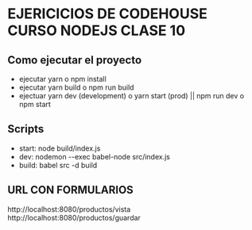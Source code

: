 # EJERICICIOS DE CODEHOUSE CURSO NODEJS CLASE 10

## Como ejecutar el proyecto

- ejecutar yarn o npm install
- ejecutar yarn build o npm run build
- ejectuar yarn dev (development) o yarn start (prod) || npm run dev o npm start

## Scripts

- start: node build/index.js
- dev: nodemon --exec babel-node src/index.js
- build: babel src -d build

## URL CON FORMULARIOS

http://localhost:8080/productos/vista
http://localhost:8080/productos/guardar
